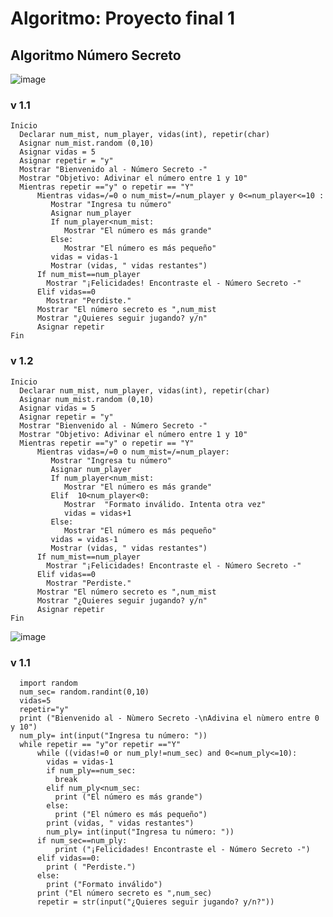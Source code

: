 # Algoritmo: Proyecto final 1
## Algoritmo Número Secreto

![image](https://user-images.githubusercontent.com/111446231/186941842-42825c6c-7ec7-4c91-872d-f816306860ec.png)

### v  1.1

    Inicio
      Declarar num_mist, num_player, vidas(int), repetir(char)
      Asignar num_mist.random (0,10)
      Asignar vidas = 5
      Asignar repetir = "y"
      Mostrar "Bienvenido al - Número Secreto -"
      Mostrar "Objetivo: Adivinar el número entre 1 y 10"
      Mientras repetir =="y" o repetir == "Y"
          Mientras vidas=/=0 o num_mist=/=num_player y 0<=num_player<=10 :
             Mostrar "Ingresa tu número"
             Asignar num_player
             If num_player<num_mist:
                Mostrar "El número es más grande"
             Else:
                Mostrar "El número es más pequeño"
             vidas = vidas-1
             Mostrar (vidas, " vidas restantes")
          If num_mist==num_player
            Mostrar "¡Felicidades! Encontraste el - Número Secreto -"
          Elif vidas==0
            Mostrar "Perdiste."
          Mostrar "El número secreto es ",num_mist
          Mostrar "¿Quieres seguir jugando? y/n"
          Asignar repetir
    Fin    
    
    
 ### v 1.2
    
    
    Inicio
      Declarar num_mist, num_player, vidas(int), repetir(char)
      Asignar num_mist.random (0,10)
      Asignar vidas = 5
      Asignar repetir = "y"
      Mostrar "Bienvenido al - Número Secreto -"
      Mostrar "Objetivo: Adivinar el número entre 1 y 10"
      Mientras repetir =="y" o repetir == "Y"
          Mientras vidas=/=0 o num_mist=/=num_player:
             Mostrar "Ingresa tu número"
             Asignar num_player
             If num_player<num_mist:
                Mostrar "El número es más grande"
             Elif  10<num_player<0:
                Mostrar  "Formato inválido. Intenta otra vez"
                vidas = vidas+1
             Else:
                Mostrar "El número es más pequeño"
             vidas = vidas-1
             Mostrar (vidas, " vidas restantes")
          If num_mist==num_player
            Mostrar "¡Felicidades! Encontraste el - Número Secreto -"
          Elif vidas==0
            Mostrar "Perdiste."
          Mostrar "El número secreto es ",num_mist
          Mostrar "¿Quieres seguir jugando? y/n"
          Asignar repetir
    Fin    
![image](https://user-images.githubusercontent.com/111446231/186937771-0e81fa93-ecef-40f1-8179-dc34c41c260b.png)


### v  1.1

      import random
      num_sec= random.randint(0,10)
      vidas=5
      repetir="y"
      print ("Bienvenido al - Nùmero Secreto -\nAdivina el nùmero entre 0 y 10")
      num_ply= int(input("Ingresa tu número: "))
      while repetir == "y"or repetir =="Y"
          while ((vidas!=0 or num_ply!=num_sec) and 0<=num_ply<=10):
            vidas = vidas-1
            if num_ply==num_sec:
              break
            elif num_ply<num_sec:
              print ("El número es más grande")
            else:
              print ("El número es más pequeño")
            print (vidas, " vidas restantes")
            num_ply= int(input("Ingresa tu número: "))  
          if num_sec==num_ply:
              print ("¡Felicidades! Encontraste el - Número Secreto -")
          elif vidas==0:
            print ( "Perdiste.")
          else:
            print ("Formato inválido")
          print ("El número secreto es ",num_sec)
          repetir = str(input("¿Quieres seguir jugando? y/n?"))
